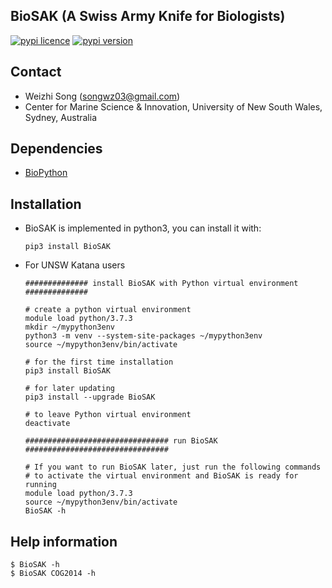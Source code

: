 
## BioSAK (A Swiss Army Knife for Biologists)

[![pypi licence       ](https://img.shields.io/pypi/l/BioSAK.svg)](https://opensource.org/licenses/gpl-3.0.html)
[![pypi version       ](https://img.shields.io/pypi/v/BioSAK.svg)](https://pypi.python.org/pypi/BioSAK) 

Contact
---

+ Weizhi Song (songwz03@gmail.com)
+ Center for Marine Science & Innovation, University of New South Wales, Sydney, Australia

Dependencies
---

+ [BioPython](https://github.com/biopython/biopython.github.io/)

Installation
---

+ BioSAK is implemented in python3, you can install it with:

      pip3 install BioSAK

+ For UNSW Katana users

      ############## install BioSAK with Python virtual environment ##############
      
      # create a python virtual environment
      module load python/3.7.3
      mkdir ~/mypython3env
      python3 -m venv --system-site-packages ~/mypython3env
      source ~/mypython3env/bin/activate
        
      # for the first time installation
      pip3 install BioSAK

      # for later updating
      pip3 install --upgrade BioSAK

      # to leave Python virtual environment
      deactivate 
        
      ################################ run BioSAK ################################

      # If you want to run BioSAK later, just run the following commands 
      # to activate the virtual environment and BioSAK is ready for running
      module load python/3.7.3
      source ~/mypython3env/bin/activate
      BioSAK -h

Help information
---

    $ BioSAK -h
    $ BioSAK COG2014 -h
